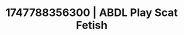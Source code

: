 ---
categories:
- ASMR tingles
- Naughty librarian
- Authentic sex
- Softcore vibes
- POV erotica
image: /assets/images/1747788356300.jpg
layout: post
seo:
  description: Featured content with high-quality ABDL Play, Scat Fetish. HD images
    available.
  keywords: ABDL Play, Scat Fetish
  og_image: /assets/images/1747788356300.jpg
  schema_type: VisualArtwork
tags:
- '#1747788356300'
- Scat Fetish
- ABDL Play
title: 1747788356300 | ABDL Play Scat Fetish
---